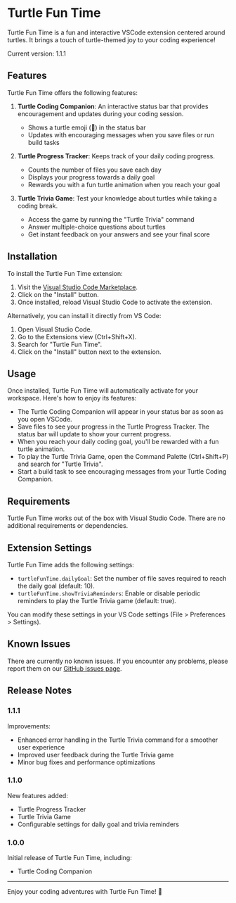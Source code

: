 # Turtle Fun Time

Turtle Fun Time is a fun and interactive VSCode extension centered around turtles. It brings a touch of turtle-themed joy to your coding experience!

Current version: 1.1.1

## Features

Turtle Fun Time offers the following features:

1. **Turtle Coding Companion**: An interactive status bar that provides encouragement and updates during your coding session.
   - Shows a turtle emoji (🐢) in the status bar
   - Updates with encouraging messages when you save files or run build tasks

2. **Turtle Progress Tracker**: Keeps track of your daily coding progress.
   - Counts the number of files you save each day
   - Displays your progress towards a daily goal
   - Rewards you with a fun turtle animation when you reach your goal

3. **Turtle Trivia Game**: Test your knowledge about turtles while taking a coding break.
   - Access the game by running the "Turtle Trivia" command
   - Answer multiple-choice questions about turtles
   - Get instant feedback on your answers and see your final score

## Installation

To install the Turtle Fun Time extension:

1. Visit the [Visual Studio Code Marketplace](https://marketplace.visualstudio.com/items?itemName=anuk909.turtle-fun-time).
2. Click on the "Install" button.
3. Once installed, reload Visual Studio Code to activate the extension.

Alternatively, you can install it directly from VS Code:

1. Open Visual Studio Code.
2. Go to the Extensions view (Ctrl+Shift+X).
3. Search for "Turtle Fun Time".
4. Click on the "Install" button next to the extension.

## Usage

Once installed, Turtle Fun Time will automatically activate for your workspace. Here's how to enjoy its features:

- The Turtle Coding Companion will appear in your status bar as soon as you open VSCode.
- Save files to see your progress in the Turtle Progress Tracker. The status bar will update to show your current progress.
- When you reach your daily coding goal, you'll be rewarded with a fun turtle animation.
- To play the Turtle Trivia Game, open the Command Palette (Ctrl+Shift+P) and search for "Turtle Trivia".
- Start a build task to see encouraging messages from your Turtle Coding Companion.

## Requirements

Turtle Fun Time works out of the box with Visual Studio Code. There are no additional requirements or dependencies.

## Extension Settings

Turtle Fun Time adds the following settings:

* `turtleFunTime.dailyGoal`: Set the number of file saves required to reach the daily goal (default: 10).
* `turtleFunTime.showTriviaReminders`: Enable or disable periodic reminders to play the Turtle Trivia game (default: true).

You can modify these settings in your VS Code settings (File > Preferences > Settings).

## Known Issues

There are currently no known issues. If you encounter any problems, please report them on our [GitHub issues page](https://github.com/anuk909/turtle-fun-time/issues).

## Release Notes

### 1.1.1

Improvements:
- Enhanced error handling in the Turtle Trivia command for a smoother user experience
- Improved user feedback during the Turtle Trivia game
- Minor bug fixes and performance optimizations

### 1.1.0

New features added:
- Turtle Progress Tracker
- Turtle Trivia Game
- Configurable settings for daily goal and trivia reminders

### 1.0.0

Initial release of Turtle Fun Time, including:
- Turtle Coding Companion

---

Enjoy your coding adventures with Turtle Fun Time! 🐢
